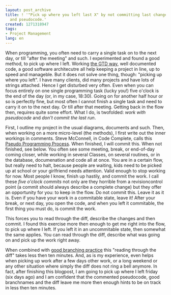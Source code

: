 ```yaml
---
layout: post_archive
title: ! '"Pick up where you left last X" by not committing last changes, good branches
  and pseudocode.'
created: 1271318947
tags:
- Project Management
lang: en
---
```

When programming, you often need to carry a single task on to the next day, or till "after the meeting" and such. I experimented and found a good method, to pick up where I left. Working [the GTD way](http://getontracks.org/ "Tracks: an open source, webbased Getting Things Done application"), well documented code, a good software architecutre all help keeping a project in line, up to speed and manageble. But it does not solve one thing, though: "picking up where you left". I have many clients, did many projects and have lots of strings attached. Hence I get disturbed very often. Even when you can focus entirely on one single programming task (lucky you!) five o'clock is the end of the day (or, in my case, 18:30).  Going on for another half hour or so is perfectly fine, but most often I cannot finish a single task and need to carry it on to the next day. Or till after that meeting. Getting back in the flow then, requires quite some effort. What I do, is twofolded: _work with pseudocode_ and _don't commit the last run_.

First, I outline my project in the usual diagrams, documents and such. Then, when working on a more micro-level (the methods), I first write out the inner workings in comments. Steve McConnell, in Code Complete, calls this [Pseudo Programming Process](http://www.coderookie.com/2006/tutorial/the-pseudocode-programming-process/). When finished, I will commit this. When not finished, see below. You often see some meeting, break, or end-of-day coming closer, while working in several Classes, on several routines, or in the database, documenation and code all at once. You are in a certain flow, but really need to halt, because people are waiting, kids need to be picked up at school or your girlfriend needs attention. Valid enough to stop working for now. Most people I know, finish up hastily, and commit the work. I call these _five o'clock commits_ not only are they horrible from a revisioncontrol point (a commit should always describe a complete change) but they offer an opportunity for you: to keep in the flow. Do not commit this. Leave it as it is. Even if you have your work in a commitable state, leave it! After your break, or next day, you open the code, and when you left it commitable, the first thing you must do, is commit the work.

This forces you to read through the diff, describe the changes and then commit. I found this exercise more then enough to get me right into the flow, to pick up where I left. If you left it in an uncommitable state, then somewhat the same applies. You can read through the diff, describe what was going on and pick up the work right away.

When combined with [good branching practice](http://nvie.com/git-model) this "reading through the diff" takes less then ten minutes. And, as is my experience, even helps when picking up work after a few days other work, or a long weekend or any other situation where simply the diff does not ring a bell anymore. In fact, after finishing this blogpost, I am going to pick up where I left friday (six days ago) and I am confident that the commented pseudocode, good branchnames and the diff leave me more then enough hints to be on track in less then ten minutes. 
